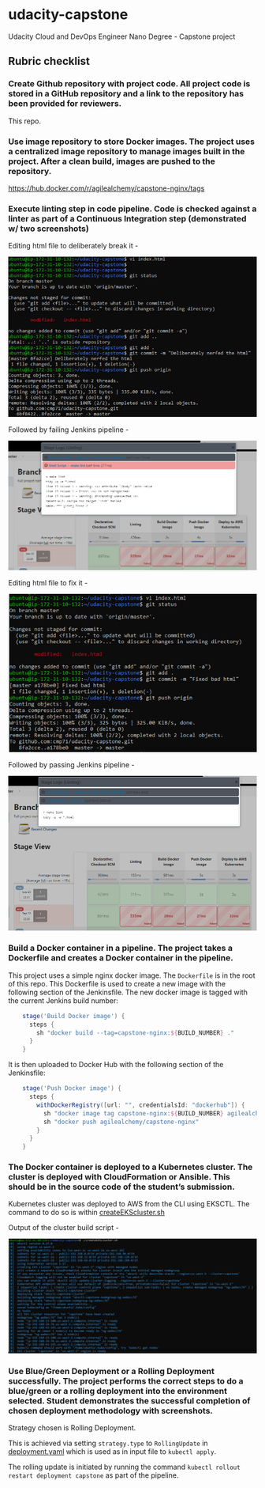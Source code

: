 # udacity-capstone
Udacity Cloud and DevOps Engineer Nano Degree - Capstone project

## Rubric checklist
### Create Github repository with project code. All project code is stored in a GitHub repository and a link to the repository has been provided for reviewers.
This repo.
### Use image repository to store Docker images. The project uses a centralized image repository to manage images built in the project. After a clean build, images are pushed to the repository.
https://hub.docker.com/r/agilealchemy/capstone-nginx/tags
### Execute linting step in code pipeline. Code is checked against a linter as part of a Continuous Integration step (demonstrated w/ two screenshots)
Editing html file to deliberately break it - 
  
![alt text](https://github.com/cmp71/udacity-capstone/blob/master/output/Screenshot%202020-09-20%20222747.png "Breaking the html")

Followed by failing Jenkins pipeline -

![alt-text](https://github.com/cmp71/udacity-capstone/blob/master/output/Screenshot%202020-09-20%20222946.png "Failing pipeline")

Editing html file to fix it - 

![alt-text](https://github.com/cmp71/udacity-capstone/blob/master/output/Screenshot%202020-09-20%20223219.png "Fixing html")

Followed by passing Jenkins pipeline - 

![alt-text](https://github.com/cmp71/udacity-capstone/blob/master/output/Screenshot%202020-09-20%20223344.png "Passing pipeline")

### Build a Docker container in a pipeline. The project takes a Dockerfile and creates a Docker container in the pipeline.
This project uses a simple nginx docker image. The `Dockerfile` is in the root of this repo. This Dockerfile is used to create a new image with the following section of the Jenkinsfile. The new docker image is tagged with the current Jenkins build number:
```groovy
    stage('Build Docker image') {
      steps {
        sh "docker build --tag=capstone-nginx:${BUILD_NUMBER} ."
      }
    }
```
It is then uploaded to Docker Hub with the following section of the Jenkinsfile:
```groovy
    stage('Push Docker image') {
      steps {
        withDockerRegistry([url: "", credentialsId: "dockerhub"]) {
          sh "docker image tag capstone-nginx:${BUILD_NUMBER} agilealchemy/capstone-nginx"
          sh "docker push agilealchemy/capstone-nginx"
        }  
      }
    }
```

### The Docker container is deployed to a Kubernetes cluster. The cluster is deployed with CloudFormation or Ansible. This should be in the source code of the student’s submission.
Kubernetes cluster was deployed to AWS from the CLI using EKSCTL. The command to do so is within [createEKScluster.sh](https://github.com/cmp71/udacity-capstone/blob/master/createEKScluster.sh)

Output of the cluster build script -

![alt-text](https://github.com/cmp71/udacity-capstone/blob/master/output/Screenshot%202020-09-20%20200959.png "Cluster build")

### Use Blue/Green Deployment or a Rolling Deployment successfully. The project performs the correct steps to do a blue/green or a rolling deployment into the environment selected. Student demonstrates the successful completion of chosen deployment methodology with screenshots.
Strategy chosen is Rolling Deployment.

This is achieved via setting `strategy.type` to `RollingUpdate` in [deployment.yaml](https://github.com/cmp71/udacity-capstone/blob/master/deployment.yaml) which is used as in input file to `kubectl apply`.

The rolling update is initiated by running the command `kubectl rollout restart deployment capstone` as part of the pipeline.
